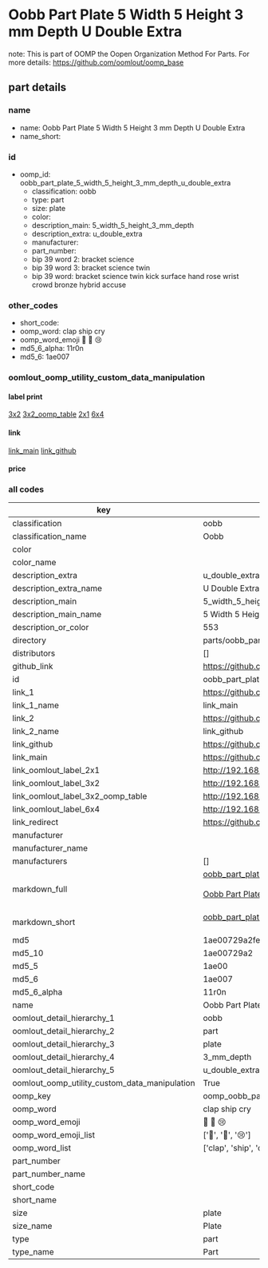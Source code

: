 # Oobb Part Plate 5 Width 5 Height 3 mm Depth U Double Extra  

note: This is part of OOMP the Oopen Organization Method For Parts. For more details: https://github.com/oomlout/oomp_base

##  part details
  







### name
* name: Oobb Part Plate 5 Width 5 Height 3 mm Depth U Double Extra
* name_short: 
### id
* oomp_id: oobb_part_plate_5_width_5_height_3_mm_depth_u_double_extra
  * classification: oobb
  * type: part
  * size: plate
  * color: 
  * description_main: 5_width_5_height_3_mm_depth
  * description_extra: u_double_extra
  * manufacturer: 
  * part_number: 
  * bip 39 word 2: bracket science
  * bip 39 word 3: bracket science twin
  * bip 39 word: bracket science twin kick surface hand rose wrist crowd bronze hybrid accuse

### other_codes
* short_code: 
* oomp_word: clap ship cry
* oomp_word_emoji :clap: :ship: :cry:
* md5_6_alpha: 11r0n
* md5_6: 1ae007






### oomlout_oomp_utility_custom_data_manipulation
#### label print
[3x2](http://192.168.1.245:1112/?label=oomp%2011r0n)
[3x2_oomp_table](http://192.168.1.108:1112/?label=oomp%2011r0n)
[2x1](http://192.168.1.242:1112/?label=oomp%2011r0n)
[6x4](http://192.168.1.55:1112/?label=oomp%2011r0n)    

#### link

[link_main](https://github.com/oomlout/oomlout_oomp_version_1_messy/tree/main/parts/oobb_part_plate_5_width_5_height_3_mm_depth_u_double_extra) [link_github](https://github.com/oomlout/oomlout_oomp_version_1_messy/tree/main/parts/oobb_part_plate_5_width_5_height_3_mm_depth_u_double_extra)                             

#### price







### all codes 
| key | value |  
| --- | --- |  
| classification | oobb |  
| classification_name | Oobb |  
| color |  |  
| color_name |  |  
| description_extra | u_double_extra |  
| description_extra_name | U Double Extra |  
| description_main | 5_width_5_height_3_mm_depth |  
| description_main_name | 5 Width 5 Height 3 mm Depth |  
| description_or_color | 553 |  
| directory | parts/oobb_part_plate_5_width_5_height_3_mm_depth_u_double_extra |  
| distributors | [] |  
| github_link | https://github.com/oomlout/oomlout_oomp_part_src/tree/main/parts/oobb_part_plate_5_width_5_height_3_mm_depth_u_double_extra |  
| id | oobb_part_plate_5_width_5_height_3_mm_depth_u_double_extra |  
| link_1 | https://github.com/oomlout/oomlout_oomp_version_1_messy/tree/main/parts/oobb_part_plate_5_width_5_height_3_mm_depth_u_double_extra |  
| link_1_name | link_main |  
| link_2 | https://github.com/oomlout/oomlout_oomp_version_1_messy/tree/main/parts/oobb_part_plate_5_width_5_height_3_mm_depth_u_double_extra |  
| link_2_name | link_github |  
| link_github | https://github.com/oomlout/oomlout_oomp_version_1_messy/tree/main/parts/oobb_part_plate_5_width_5_height_3_mm_depth_u_double_extra |  
| link_main | https://github.com/oomlout/oomlout_oomp_version_1_messy/tree/main/parts/oobb_part_plate_5_width_5_height_3_mm_depth_u_double_extra |  
| link_oomlout_label_2x1 | http://192.168.1.242:1112/?label=oomp%2011r0n |  
| link_oomlout_label_3x2 | http://192.168.1.245:1112/?label=oomp%2011r0n |  
| link_oomlout_label_3x2_oomp_table | http://192.168.1.108:1112/?label=oomp%2011r0n |  
| link_oomlout_label_6x4 | http://192.168.1.55:1112/?label=oomp%2011r0n |  
| link_redirect | https://github.com/oomlout/oomlout_oomp_version_1_messy/tree/main/parts/oobb_part_plate_5_width_5_height_3_mm_depth_u_double_extra |  
| manufacturer |  |  
| manufacturer_name |  |  
| manufacturers | [] |  
| markdown_full | [oobb_part_plate_5_width_5_height_3_mm_depth_u_double_extra](none)<br>[](none)<br>[Oobb Part Plate 5 Width 5 Height 3 Mm Depth U Double Extra](none)<br><br> |  
| markdown_short | [oobb_part_plate_5_width_5_height_3_mm_depth_u_double_extra](none)<br><br> |  
| md5 | 1ae00729a2fe7781a36d17a3d6f038d6 |  
| md5_10 | 1ae00729a2 |  
| md5_5 | 1ae00 |  
| md5_6 | 1ae007 |  
| md5_6_alpha | 11r0n |  
| name | Oobb Part Plate 5 Width 5 Height 3 mm Depth U Double Extra |  
| oomlout_detail_hierarchy_1 | oobb |  
| oomlout_detail_hierarchy_2 | part |  
| oomlout_detail_hierarchy_3 | plate |  
| oomlout_detail_hierarchy_4 | 3_mm_depth |  
| oomlout_detail_hierarchy_5 | u_double_extra |  
| oomlout_oomp_utility_custom_data_manipulation | True |  
| oomp_key | oomp_oobb_part_plate_5_width_5_height_3_mm_depth_u_double_extra |  
| oomp_word | clap ship cry |  
| oomp_word_emoji | :clap: :ship: :cry: |  
| oomp_word_emoji_list | [':clap:', ':ship:', ':cry:'] |  
| oomp_word_list | ['clap', 'ship', 'cry'] |  
| part_number |  |  
| part_number_name |  |  
| short_code |  |  
| short_name |  |  
| size | plate |  
| size_name | Plate |  
| type | part |  
| type_name | Part |  
